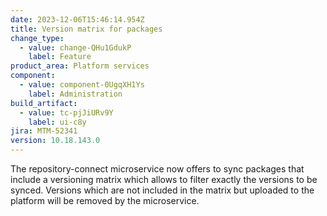 ```yaml
---
date: 2023-12-06T15:46:14.954Z
title: Version matrix for packages
change_type:
  - value: change-QHu1GdukP
    label: Feature
product_area: Platform services
component:
  - value: component-0UgqXH1Ys
    label: Administration
build_artifact:
  - value: tc-pjJiURv9Y
    label: ui-c8y
jira: MTM-52341
version: 10.18.143.0
---
```

The repository-connect microservice now offers to sync packages that include a versioning matrix which allows to filter exactly the versions to be synced. Versions which are not included in the matrix but uploaded to the platform will be removed by the microservice. 
